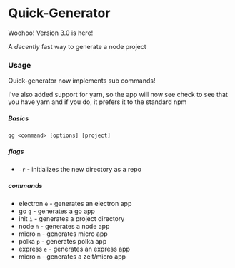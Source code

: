 # Quick-Generator

Woohoo! Version 3.0 is here!

A *decently* fast way to generate a node project

### Usage

Quick-generator now implements sub commands!

I've also added support for yarn, so the app will now see check to see that you have yarn and if you do, it prefers it to the standard npm



##### Basics

`qg <command> [options] [project]`

##### flags

- `-r` - initializes the new directory as a repo

##### commands

- electron `e` - generates an electron app
- go `g` - generates a go app
- init `i` - generates a project directory
- node `n` - generates a node app
- micro `m` - generates micro app
- polka `p` - generates polka app
- express `e` - generates an express app
- micro `m` - generates a zeit/micro app

